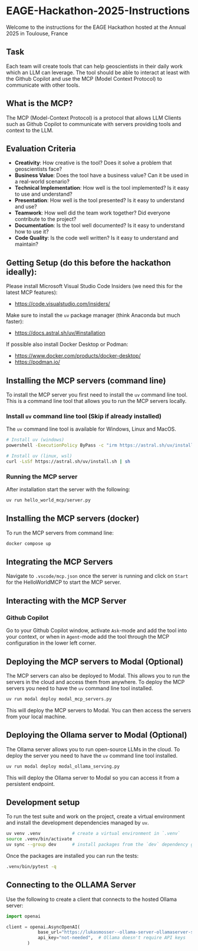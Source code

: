 # EAGE-Hackathon-2025-Instructions
Welcome to the instructions for the EAGE Hackathon hosted at the Annual 2025 in Toulouse, France

## Task
Each team will create tools that can help geoscientists in their daily work which an LLM can leverage. The tool should be able to interact at least with the Github Copilot and use the MCP (Model Context Protocol) to communicate with other tools.

## What is the MCP?
The MCP (Model-Context Protocol) is a protocol that allows LLM Clients such as Github Copilot to communicate with servers providing tools and context to the LLM. 

## Evaluation Criteria
- **Creativity**: How creative is the tool? Does it solve a problem that geoscientists face?
- **Business Value**: Does the tool have a business value? Can it be used in a real-world scenario?
- **Technical Implementation**: How well is the tool implemented? Is it easy to use and understand?
- **Presentation**: How well is the tool presented? Is it easy to understand and use?
- **Teamwork**: How well did the team work together? Did everyone contribute to the project?
- **Documentation**: Is the tool well documented? Is it easy to understand how to use it?
- **Code Quality**: Is the code well written? Is it easy to understand and maintain?

## Getting Setup (do this before the hackathon ideally): 

Please install Microsoft Visual Studio Code Insiders (we need this for the latest MCP features):
- https://code.visualstudio.com/insiders/

Make sure to install the `uv` package manager (think Anaconda but much faster): 
- https://docs.astral.sh/uv/#installation

If possible also install Docker Desktop or Podman: 
- https://www.docker.com/products/docker-desktop/
- https://podman.io/

## Installing the MCP servers (command line)
To install the MCP server you first need to install the `uv` command line tool. This is a command line tool that allows you to run the MCP servers locally.

### Install `uv` command line tool (Skip if already installed)
The `uv` command line tool is available for Windows, Linux and MacOS.
```bash
# Install uv (windows)
powershell -ExecutionPolicy ByPass -c "irm https://astral.sh/uv/install.ps1 | iex"

# Install uv (linux, wsl)
curl -LsSf https://astral.sh/uv/install.sh | sh
```

### Running the MCP server
After installation start the server with the following: 
```bash
uv run hello_world_mcp/server.py
```

## Installing the MCP servers (docker)

To run the MCP servers from command line: 
```bash
docker compose up
```

## Integrating the MCP Servers
Navigate to `.vscode/mcp.json` once the server is running and click on `Start` for the HelloWorldMCP to start the MCP server. 

## Interacting with the MCP Server

### Github Copilot
Go to your Github Copilot window, activate `Ask`-mode and add the tool into your context, or when in `Agent`-mode add the tool through the MCP configuration in the lower left corner. 

## Deploying the MCP servers to Modal (Optional)
The MCP servers can also be deployed to Modal. This allows you to run the servers in the cloud and access them from anywhere.
To deploy the MCP servers you need to have the `uv` command line tool installed.
```bash
uv run modal deploy modal_mcp_servers.py
```
This will deploy the MCP servers to Modal. You can then access the servers from your local machine.

## Deploying the Ollama server to Modal (Optional)
The Ollama server allows you to run open-source LLMs in the cloud. To deploy the
server you need to have the `uv` command line tool installed.
```bash
uv run modal deploy modal_ollama_serving.py
```
This will deploy the Ollama server to Modal so you can access it from a persistent endpoint.

## Development setup

To run the test suite and work on the project, create a virtual environment and install the development dependencies managed by `uv`.

```bash
uv venv .venv            # create a virtual environment in `.venv`
source .venv/bin/activate
uv sync --group dev      # install packages from the `dev` dependency group
```

Once the packages are installed you can run the tests:

```bash
.venv/bin/pytest -q
```

## Connecting to the OLLAMA Server

Use the following to create a client that connects to the hosted Ollama server:
```python
import openai

client = openai.AsyncOpenAI(
            base_url="https://lukasmosser--ollama-server-ollamaserver-serve.modal.run/v1",
            api_key="not-needed",  # Ollama doesn't require API keys
        )
```

